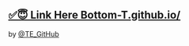 ## [✅😇 Link Here Bottom-T.github.io/](https://Bottom-T.github.io/)
 by [@TE_GitHub](https://TE_GitHub) 
